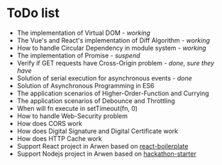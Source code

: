 # ToDo list

-   The implementation of Virtual DOM - _working_
-   The Vue's and React's implementation of Diff Algorithm - _working_
-   How to handle Circular Dependency in module system - _working_
-   The implementation of Promise - _suspend_
-   Verify if GET requests have Cross-Origin problem - _done, sure they have_
-   Solution of serial execution for asynchronous events - _done_
-   Solution of Asynchronous Programming in ES6
-   The application scenarios of Higher-Order-Function and Currying
-   The application scenarios of Debounce and Throttling
-   When will fn execute in setTimeout(fn, 0)
-   How to handle Web-Security problem
-   How does CORS work
-   How does Digital Signature and Digital Certificate work
-   How does HTTP Cache work
-   Support React project in Arwen based on [react-boilerplate](https://github.com/kawhi66/react-boilerplate)
-   Support Nodejs project in Arwen based on [hackathon-starter](https://github.com/kawhi66/hackathon-starter)
